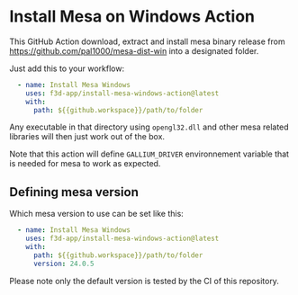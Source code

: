 # Install Mesa on Windows Action

This GitHub Action download, extract and install mesa binary release
from https://github.com/pal1000/mesa-dist-win into a designated folder.

Just add this to your workflow:
```yaml
  - name: Install Mesa Windows
    uses: f3d-app/install-mesa-windows-action@latest
    with:
      path: ${{github.workspace}}/path/to/folder
```

Any executable in that directory using `opengl32.dll` and other mesa related libraries
will then just work out of the box.

Note that this action will define `GALLIUM_DRIVER` environnement variable that is needed for mesa to work as expected.

## Defining mesa version

Which mesa version to use can be set like this:

```yaml
  - name: Install Mesa Windows
    uses: f3d-app/install-mesa-windows-action@latest
    with:
      path: ${{github.workspace}}/path/to/folder
      version: 24.0.5
```

Please note only the default version is tested by the CI of this repository.
